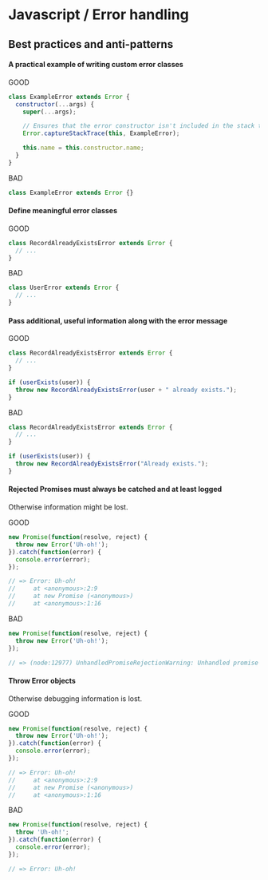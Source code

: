 # Javascript / Error handling

## Best practices and anti-patterns

#### A practical example of writing custom error classes

GOOD

```js
class ExampleError extends Error {
  constructor(...args) {
    super(...args);

    // Ensures that the error constructor isn't included in the stack trace.
    Error.captureStackTrace(this, ExampleError);

    this.name = this.constructor.name;
  }
}
```

BAD

```js
class ExampleError extends Error {}
```

#### Define meaningful error classes

GOOD

```js
class RecordAlreadyExistsError extends Error {
  // ...
}
```

BAD

```js
class UserError extends Error {
  // ...
}
```

#### Pass additional, useful information along with the error message

GOOD

```js
class RecordAlreadyExistsError extends Error {
  // ...
}

if (userExists(user)) {
  throw new RecordAlreadyExistsError(user + " already exists.");
}
```

BAD

```js
class RecordAlreadyExistsError extends Error {
  // ...
}

if (userExists(user)) {
  throw new RecordAlreadyExistsError("Already exists.");
}
```

#### Rejected Promises must always be catched and at least logged

Otherwise information might be lost.

GOOD

```js
new Promise(function(resolve, reject) {
  throw new Error('Uh-oh!');
}).catch(function(error) {
  console.error(error);
});

// => Error: Uh-oh!
//     at <anonymous>:2:9
//     at new Promise (<anonymous>)
//     at <anonymous>:1:16
```

BAD

```js
new Promise(function(resolve, reject) {
  throw new Error('Uh-oh!');
});

// => (node:12977) UnhandledPromiseRejectionWarning: Unhandled promise rejection (rejection id: 1): Error: Uh-oh!
```

#### Throw Error objects

Otherwise debugging information is lost.

GOOD

```js
new Promise(function(resolve, reject) {
  throw new Error('Uh-oh!');
}).catch(function(error) {
  console.error(error);
});

// => Error: Uh-oh!
//     at <anonymous>:2:9
//     at new Promise (<anonymous>)
//     at <anonymous>:1:16
```

BAD

```js
new Promise(function(resolve, reject) {
  throw 'Uh-oh!';
}).catch(function(error) {
  console.error(error);
});

// => Error: Uh-oh!
```
